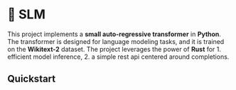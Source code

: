 # 🦀 SLM

This project implements a **small auto-regressive transformer** in **Python**. The transformer is designed for language modeling tasks, and it is trained on the **Wikitext-2** dataset. The project leverages the power of **Rust** for 1. efficient model inference, 2. a simple rest api centered around completions.

## Quickstart

